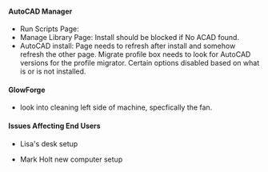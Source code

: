 #### AutoCAD Manager
- Run Scripts Page: 
- Manage Library Page: Install should be blocked if No ACAD found.
- AutoCAD install: Page needs to refresh after install and somehow refresh the other page. Migrate profile box needs to look for AutoCAD versions for the profile migrator. Certain options disabled based on what is or is not installed. 


#### GlowForge
-  look into cleaning left side of machine, specfically the fan.
#### Issues Affecting End Users
- Lisa's desk setup

- Mark Holt new computer setup

